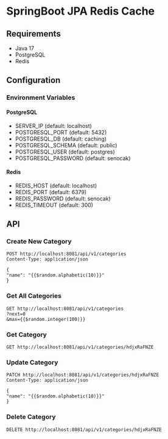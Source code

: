 # SpringBoot JPA Redis Cache

## Requirements
- Java 17
- PostgreSQL
- Redis

## Configuration
### Environment Variables
#### PostgreSQL
- SERVER_IP (default: localhost)
- POSTGRESQL_PORT (default: 5432)
- POSTGRESQL_DB (default: caching)
- POSTGRESQL_SCHEMA (default: public)
- POSTGRESQL_USER (default: postgres)
- POSTGRESQL_PASSWORD (default: senocak)

#### Redis
- REDIS_HOST (default: localhost)
- REDIS_PORT (default: 6379)
- REDIS_PASSWORD (default: senocak)
- REDIS_TIMEOUT (default: 300)

## API

### Create New Category
```http request
POST http://localhost:8081/api/v1/categories
Content-Type: application/json

{
"name": "{{$random.alphabetic(10)}}"
}
```

### Get All Categories
```http request
GET http://localhost:8081/api/v1/categories
?next=0
&max={{$random.integer(100)}}
```

### Get Category
```http request
GET http://localhost:8081/api/v1/categories/hdjxRaFNZE
```

### Update Category
```http request
PATCH http://localhost:8081/api/v1/categories/hdjxRaFNZE
Content-Type: application/json

{
"name": "{{$random.alphabetic(10)}}"
}
```

### Delete Category
```http request
DELETE http://localhost:8081/api/v1/categories/hdjxRaFNZE
```

